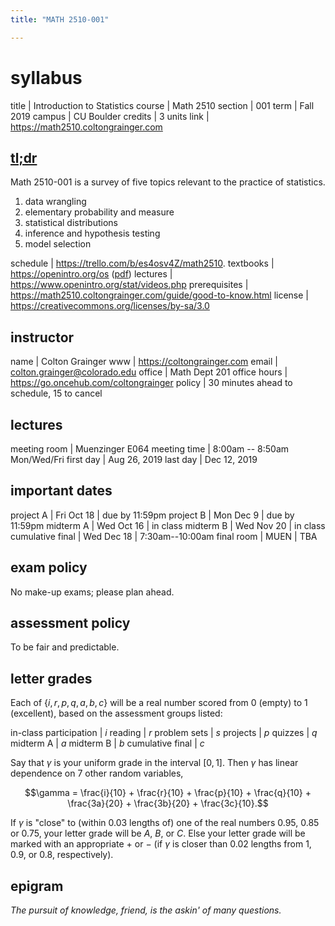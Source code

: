 ```yaml
---
title: "MATH 2510-001"

---
```


# syllabus        

title           | Introduction to Statistics
course          | Math 2510
section         | 001
term            | Fall 2019
campus          | CU Boulder
credits         | 3 units
link            | <https://math2510.coltongrainger.com>

## [tl;dr](https://en.wiktionary.org/wiki/too_long;_didn%27t_read)

Math 2510-001 is a survey of five topics relevant to the practice of statistics.

1. data wrangling
2. elementary probability and measure
3. statistical distributions
4. inference and hypothesis testing
5. model selection

schedule      | <https://trello.com/b/es4osv4Z/math2510>.
textbooks     | <https://openintro.org/os> ([pdf](https://math2510.coltongrainger.com/assets/2019-openintro-statistics.pdf))
lectures      | <https://www.openintro.org/stat/videos.php>
prerequisites | <https://math2510.coltongrainger.com/guide/good-to-know.html>
license       | <https://creativecommons.org/licenses/by-sa/3.0>

## instructor

name            | Colton Grainger
www             | <https://coltongrainger.com>
email           | [colton.grainger@colorado.edu](mailto:colton.grainger@colorado.edu)
office          | Math Dept 201
office hours    | <https://go.oncehub.com/coltongrainger>
policy          | 30 minutes ahead to schedule, 15 to cancel

## lectures

meeting room    | Muenzinger E064
meeting time    | 8:00am -- 8:50am Mon/Wed/Fri
first day       | Aug 26, 2019
last day        | Dec 12, 2019

## important dates

project A        | Fri Oct 18 | due by 11:59pm
project B        | Mon Dec 9  | due by 11:59pm
midterm A        | Wed Oct 16 | in class
midterm B        | Wed Nov 20 | in class
cumulative final | Wed Dec 18 | 7:30am--10:00am 
final room       | MUEN       | TBA

## exam policy

No make-up exams; please plan ahead.

## assessment policy

To be fair and predictable.

## letter grades

Each of $\{i, r, p, q, a, b, c\}$ will be a real number scored from $0$ (empty) to $1$ (excellent), based on the assessment groups listed:

in-class participation | $i$
reading                | $r$
problem sets           | $s$
projects               | $p$
quizzes                | $q$
midterm A              | $a$
midterm B              | $b$
cumulative final       | $c$

Say that $\gamma$ is your uniform grade in the interval $[0,1]$. Then $\gamma$ has linear dependence on $7$ other random variables,

$$\gamma = \frac{i}{10} + \frac{r}{10} + \frac{p}{10} + \frac{q}{10} + \frac{3a}{20} + \frac{3b}{20} + \frac{3c}{10}.$$

If $\gamma$ is "close" to (within $0.03$ lengths of) one of the real numbers $0.95$, $0.85$ or $0.75$, your letter grade will be $A$, $B$, or $C$. Else your letter grade will be marked with an appropriate $+$ or $-$ (if $\gamma$ is closer than $0.02$ lengths from $1$, $0.9$, or $0.8$, respectively).

## epigram

*The pursuit of knowledge, friend, is the askin' of many questions.*
